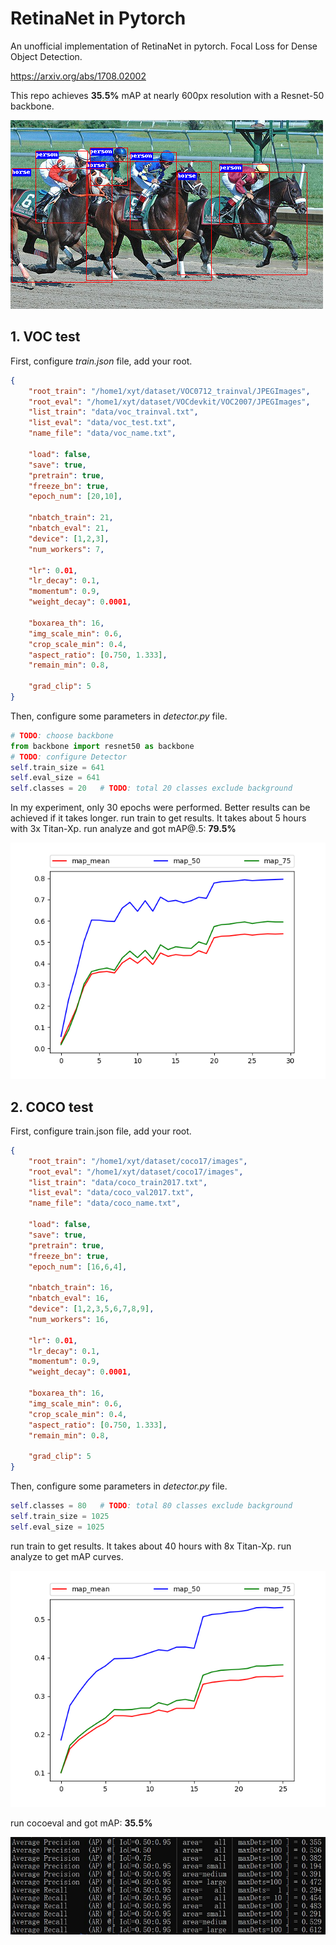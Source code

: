 # RetinaNet in Pytorch

An unofficial implementation of RetinaNet in pytorch. 
Focal Loss for Dense Object Detection.

https://arxiv.org/abs/1708.02002

This repo achieves **35.5%** mAP at nearly 600px resolution with a Resnet-50 backbone. 

![](images/demo.png)


## 1. VOC test

First, configure *train.json* file, add your root. 

```json
{
    "root_train": "/home1/xyt/dataset/VOC0712_trainval/JPEGImages",
    "root_eval": "/home1/xyt/dataset/VOCdevkit/VOC2007/JPEGImages",
    "list_train": "data/voc_trainval.txt",
    "list_eval": "data/voc_test.txt",
    "name_file": "data/voc_name.txt",

    "load": false,
    "save": true,
    "pretrain": true,
    "freeze_bn": true,
    "epoch_num": [20,10],

    "nbatch_train": 21,
    "nbatch_eval": 21,
    "device": [1,2,3],
    "num_workers": 7,

    "lr": 0.01,
    "lr_decay": 0.1,
    "momentum": 0.9,
    "weight_decay": 0.0001,

    "boxarea_th": 16,
    "img_scale_min": 0.6,
    "crop_scale_min": 0.4,
    "aspect_ratio": [0.750, 1.333],
    "remain_min": 0.8,

    "grad_clip": 5
}
```

Then, configure some parameters in *detector.py* file.

```python
# TODO: choose backbone
from backbone import resnet50 as backbone
# TODO: configure Detector
self.train_size = 641
self.eval_size = 641
self.classes = 20   # TODO: total 20 classes exclude background
```

In my experiment, only 30 epochs were performed. Better results can be achieved if it takes longer.
run train to get results. It takes about 5 hours with 3x Titan-Xp. 
run analyze and got mAP@.5: **79.5%**

![](images/voc_r50_795_641.png)



## 2. COCO test

First, configure train.json file, add your root. 

```json
{
    "root_train": "/home1/xyt/dataset/coco17/images",
    "root_eval": "/home1/xyt/dataset/coco17/images",
    "list_train": "data/coco_train2017.txt",
    "list_eval": "data/coco_val2017.txt",
    "name_file": "data/coco_name.txt",

    "load": false,
    "save": true,
    "pretrain": true,
    "freeze_bn": true,
    "epoch_num": [16,6,4],

    "nbatch_train": 16,
    "nbatch_eval": 16,
    "device": [1,2,3,5,6,7,8,9],
    "num_workers": 16,
    
    "lr": 0.01,
    "lr_decay": 0.1,
    "momentum": 0.9,
    "weight_decay": 0.0001,

    "boxarea_th": 16,
    "img_scale_min": 0.6,
    "crop_scale_min": 0.4,
    "aspect_ratio": [0.750, 1.333],
    "remain_min": 0.8,

    "grad_clip": 5
}
```

Then, configure some parameters in *detector.py* file.

```python
self.classes = 80   # TODO: total 80 classes exclude background
self.train_size = 1025
self.eval_size = 1025
```

run train to get results. It takes about 40 hours with 8x Titan-Xp. 
run analyze to get mAP curves.

![](images/coco_r50_355_1025.png)

run cocoeval and got mAP: **35.5%**

![](images/cocoeval.png)

